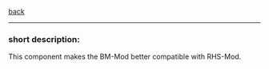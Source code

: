 [back](../components.md)
<hr>

### short description:
This component makes the BM-Mod better compatible with RHS-Mod.

